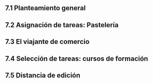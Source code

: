 ## 7.1 Planteamiento general
## 7.2 Asignación de tareas: Pastelería
## 7.3 El viajante de comercio
## 7.4 Selección de tareas: cursos de formación
## 7.5 Distancia de edición